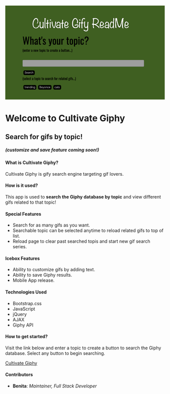 ![GitHub Logo](/assets/images/readMe_header.png)

# Welcome to Cultivate Giphy
## Search for gifs by topic!
##### (customize and save feature coming soon!)

#### What is Cultivate Giphy?
Cultivate Giphy is gify search engine targeting gif lovers. 

#### How is it used?
This app is used to **search the Giphy database by topic** and view different gifs related to that topic!

#### Special Features
* Search for as many gifs as you want.
* Searchable topic can be selected anytime to reload related gifs to top of list.
* Reload page to clear past searched topis and start new gif search series. 

#### Icebox Features
* Ability to customize gifs by adding text.
* Ability to save Giphy results.
* Mobile App release.

#### Technologies Used
* Bootstrap.css
* JavaScript
* jQuery
* AJAX
* Giphy API

#### How to get started?
Visit the link below and enter a topic to create a button to search the Giphy database. Select any button to begin searching.

[Cultivate Giphy](https://b3nitajo.github.io/GifTastic/)

#### Contributors
* **Benita**: _Maintainer, Full Stack Developer_